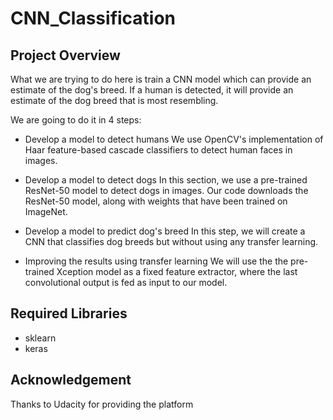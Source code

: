 # CNN_Classification

## Project Overview

What we are trying to do here is train a CNN model which can provide an estimate of the dog's breed. If a human is detected, it will provide an estimate of the dog breed that is most resembling.

We are going to do it in 4 steps:

* Develop a model to detect humans
We use OpenCV's implementation of Haar feature-based cascade classifiers to detect human faces in images.

* Develop a model to detect dogs
In this section, we use a pre-trained ResNet-50 model to detect dogs in images. Our code downloads the ResNet-50 model, along with weights that have been trained on ImageNet.

* Develop a model to predict dog's breed
In this step, we will create a CNN that classifies dog breeds but without using any transfer learning.

* Improving the results using transfer learning
We will use the the pre-trained Xception model as a fixed feature extractor, where the last convolutional output is fed as input to our model.

## Required Libraries

* sklearn
* keras

## Acknowledgement

Thanks to Udacity for providing the platform

